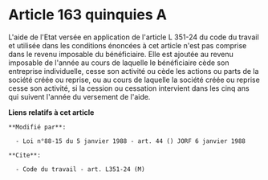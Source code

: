 # Article 163 quinquies A

L'aide de l'Etat versée en application de l'article L 351-24 du code du travail et utilisée dans les conditions énoncées à
cet article n'est pas comprise dans le revenu imposable du bénéficiaire. Elle est ajoutée au revenu imposable de l'année au
cours de laquelle le bénéficiaire cède son entreprise individuelle, cesse son activité ou cède les actions ou parts de la
société créée ou reprise, ou au cours de laquelle la société créée ou reprise cesse son activité, si la cession ou cessation
intervient dans les cinq ans qui suivent l'année du versement de l'aide.

**Liens relatifs à cet article**

	**Modifié par**:

	  - Loi n°88-15 du 5 janvier 1988 - art. 44 () JORF 6 janvier 1988

	**Cite**:

	  - Code du travail - art. L351-24 (M)
